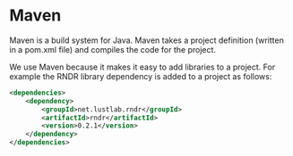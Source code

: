 # Maven #

Maven is a build system for Java. Maven takes a project definition (written in a pom.xml file) and compiles the code for the project.

We use Maven because it makes it easy to add libraries to a project. For example the RNDR library dependency is added to a project as follows:

```xml
<dependencies>
    <dependency>
        <groupId>net.lustlab.rndr</groupId>
        <artifactId>rndr</artifactId>
        <version>0.2.1</version>
    </dependency>
</dependencies>
```